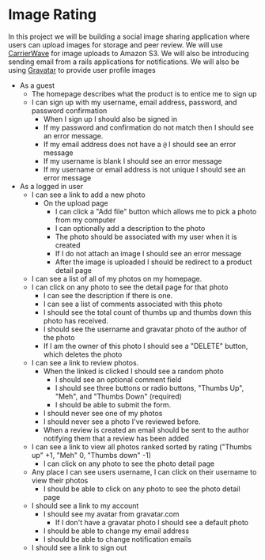 # Image Rating

In this project we will be building a social image sharing application where users can upload images for storage and peer review. We will use [CarrierWave](https://github.com/carrierwaveuploader/carrierwave) for image uploads to Amazon S3. We will also be introducing sending email from a rails applications for notifications. We will also be using [Gravatar](http://gravatar.com) to provide user profile images

- As a guest
  - The homepage describes what the product is to entice me to sign up
  - I can sign up with my username, email address, password, and password confirmation
    - When I sign up I should also be signed in
    - If my password and confirmation do not match then I should see an error message.
    - If my email address does not have a `@` I should see an error message
    - If my username is blank I should see an error message
    - If my username or email address is not unique I should see an error message
- As a logged in user
  - I can see a link to add a new photo
    - On the upload page
      - I can click a "Add file" button which allows me to pick a photo from my computer
      - I can optionally add a description to the photo
      - The photo should be associated with my user when it is created
      - If I do not attach an image I should see an error message
      - After the image is uploaded I should be redirect to a product detail page
  - I can see a list of all of my photos on my homepage.
  - I can click on any photo to see the detail page for that photo
    - I can see the description if there is one.
    - I can see a list of comments associated with this photo
    - I should see the total count of thumbs up and thumbs down this photo has received.
    - I should see the username and gravatar photo of the author of the photo
    - If I am the owner of this photo I should see a "DELETE" button, which deletes the photo
  - I can see a link to review photos.
    - When the linked is clicked I should see a random photo
      - I should see an optional comment field
      - I should see three buttons or radio buttons, "Thumbs Up", "Meh", and "Thumbs Down" (required)
      - I should be able to submit the form.
    - I should never see one of my photos
    - I should never see a photo I've reviewed before.
    - When a review is created an email should be sent to the author notifying them that a review has been added
  - I can see a link to view all photos ranked sorted by rating ("Thumbs up" +1, "Meh" 0, "Thumbs down" -1)
    - I can click on any photo to see the photo detail page
  - Any place I can see users username, I can click on their username to view their photos
    - I should be able to click on any photo to see the photo detail page
  - I should see a link to my account
    - I should see my avatar from gravatar.com
      - If I don't have a gravatar photo I should see a default photo
    - I should be able to change my email address
    - I should be able to change notification emails
  - I should see a link to sign out
